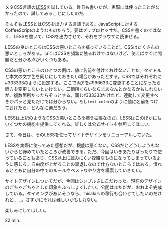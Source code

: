 メタCSS言語の[LESS](http://lesscss.org/)を試している。昨日も書いたが、実際には使ったことがなかったので、試してみることにしたのだ。

そもそもLESSとはCSSを出力する言語である。JavaScriptに対するCoffeeScriptのようなものだろう。要はプリプロセッサだ。CSSを書くのではなく、LESSを書いて、CSSを出力させて、それをブラウザに読ませる。

LESSの良いところはCSSの悪いところを補っていることだ。CSSはたくさんの悪いところがある。ぼくはCSSを頻繁に触るわけではないけど、使えばすぐに問題だと分かる点がいくつもある。

CSSの悪いところのひとつの例は、値に名前を付けておけないことだ。タイトルと本文の文字色を同じにしておきたい場合があったとする。CSSではそれぞれに#333333のように設定する。ここで両方を#996633に変更することになったら両方を変更しないといけない。二箇所くらいならまあなんとかなるかもしれないが、複数箇所だったらぞっとする。同じ#333333だけれど、連動して変更すべきかパッと見ただけでは分からない。もし`text-color`のように値に名前をつけておけたら、どんなに楽だろう。

LESSは上記のようなCSSの悪いところを補う拡張なのだ。LESSはこのほかにもいくつかの機能を提供してくれる。詳しくは公式サイトを参照してほしい。

さて、今日は、そのLESSを使ってサイトデザインをリニューアルしていた。

LESSを実際に使ってみた感想だが、機能は悪くない。CSSだとどうしようもないからと諦めていたところが改善できる。ただ、今回はいきあたりばったりで使っていることもあり、CSS以上に読みにくい複雑なものになってしまっているように感じる。自由度が上がることの裏返しなので仕方ないところではある。慣れるとともに自分の中でのルールやベストなやり方を模索していきたい。

サイトデザインについてだが、今回はシンプルさにこだわった。現在のデザインのごちゃごちゃとした印象をふっしょくしたい。公開はまだだが、おおよそ完成している。タイミングがあいそうなら、misakiへの移行も合わせてしたいのだけれど……。さすがにそれは難しいかもしれない。

楽しみにしてほしい。

22 min.
